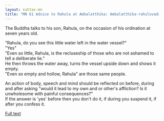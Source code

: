 ```yaml
---
layout: suttas-mn
title: "MN 61 Advice to Rahula at Ambalatthika: Ambalatthika-rahulovada"
---
```



The Buddha talks to his son, Rahula, on the occasion of his ordination at seven years old.


"Rahula, do you see this little water left in the water vessel?"  
"Yes"  
"Even so little, Rahula, is the recluseship of those who are not ashamed to tell a deliberate lie."  
He then throws the water away, turns the vessel upside down and shows it empty.  
"Even so empty and hollow, Rahula" are those same people.  


An action of body, speech and mind should be reflected on before, during and after asking "would it lead to my own and or other's affliction? Is it unwholesome with painful consequences?"  
If the answer is 'yes' before then you don't do it, if during you suspend it, if after you confess it.


[Full text](https://accesstoinsight.org/tipitaka/mn/mn.061.than.html)
